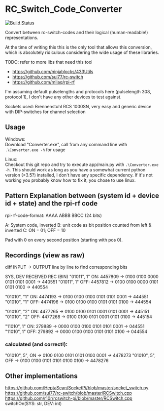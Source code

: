 # RC_Switch_Code_Converter

[![Build Status](https://travis-ci.org/ModischFabrications/RC_Switch_Code_Converter.svg?branch=master)](https://travis-ci.org/ModischFabrications/RC_Switch_Code_Converter)

Convert between rc-switch-codes and their logical (human-readable!) representations.

At the time of writing this this is the only tool that allows this conversion, 
which is absolutely ridiculous considering the wide usage of these libraries.

TODO: refer to more libs that need this tool
- https://github.com/ninjablocks/433Utils
- https://github.com/sui77/rc-switch
- https://github.com/milaq/rpi-rf


I'm assuming default pulselengths and protocols here (pulselength 308, protocol 1), 
I don't have any other devices to test against.

Sockets used: Brennenstuhl RCS 1000SN, very easy and generic device with DIP-switches for channel selection

## Usage
Windows:  
Download "Converter.exe", call from any command line with `.\Converter.exe -h` for usage

Linux:  
Checkout this git repo and try to execute app/main.py with `.\Converter.exe -h`. 
This should work as long as you have a somewhat current python version (>3.5?) installed, 
I don't have any specific dependency.
If it's not working you probably know how to fix it, you chose to use linux.


## Pattern Explanation between (system id + device id + state) and the rpi-rf code
rpi-rf-code-format: AAAA ABBB BBCC (24 bits)

A: System code, inverted
B: unit code as bit position counted from left & inverted
C: ON = 01; OFF = 10

Pad with 0 on every second position (starting with pos 0).

## Recordings (view as raw)
diff INPUT -> OUTPUT line by line to find corresponding bits

SYS, DEV        RECEIVED        REC (BIN)
"01011", 1" ON: 4457809     -> 0100 0100 0000 0101 0101 0001‬ -> 440551
"01011", 1" OFF: 4457812    -> 0100 0100 0000 0101 0101 0100 -> 440554

"01010", "1" ON: 4474193    -> 0100 0100 0100 0101 0101 0001‬ -> 444551
"01010", "1" OFF: 4474196   -> 0100 0100 0100 0101 0101 0100 -> 444554

"01010", "2" ON: 4477265    -> 0100 0100 0101 0001 0101 0001 -> 445151
"01010", "2" OFF: 4477268   -> 0100 0100 0101 0001 0101 0100 -> 445154

"11010", 1" ON: 279889      -> 0000 0100 0100 0101 0101 0001 -> 044551
"11010", 1" OFF: 279892     -> 0000 0100 0100 0101 0101 0100‬ -> 044554

### calculated (and correct!):
"01010", 5", ON  -> 0100 0100 0101 0101 0100 0001 -> 4478273
"01010", 5", OFF -> 0100 0100 0101 0101 0100 0100 -> 4478276‬

## Other implementations
https://github.com/HeptaSean/SocketPi/blob/master/socket_switch.py
https://github.com/sui77/rc-switch/blob/master/RCSwitch.cpp
https://github.com/r10r/rcswitch-pi/blob/master/RCSwitch.cpp
    switchOn(SYS: str, DEV: int)

